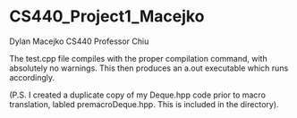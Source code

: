 # CS440_Project1_Macejko

Dylan Macejko
CS440
Professor Chiu

The test.cpp file compiles with the proper compilation command, with absolutely no
warnings. This then produces an a.out executable which runs accordingly.

(P.S. I created a duplicate copy of my Deque.hpp code prior to macro translation,
labled premacroDeque.hpp. This is included in the directory).


